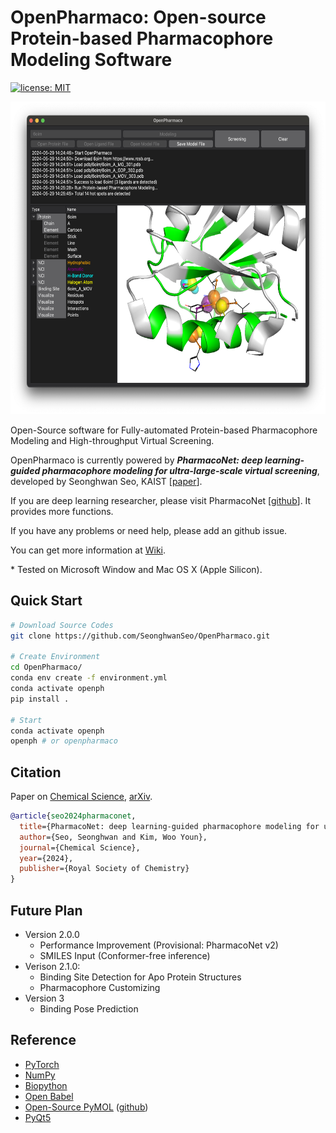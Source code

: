 # OpenPharmaco: Open-source Protein-based Pharmacophore Modeling Software

[![license: MIT](https://img.shields.io/badge/License-MIT-purple.svg)](LICENSE)

<img src="images/example_image.png" alt="OpenPharmaco Logo" height="500">

Open-Source software for Fully-automated Protein-based Pharmacophore Modeling and High-throughput Virtual Screening.

OpenPharmaco is currently powered by **_PharmacoNet: deep learning-guided pharmacophore modeling for ultra-large-scale virtual screening_**, developed by Seonghwan Seo, KAIST [[paper](https://doi.org/10.1039/D4SC04854G)].

If you are deep learning researcher, please visit PharmacoNet [[github](https://github.com/SeonghwanSeo/PharmacoNet)]. It provides more functions.

If you have any problems or need help, please add an github issue.

You can get more information at [Wiki](https://github.com/SeonghwanSeo/OpenPharmaco/wiki).

\* Tested on Microsoft Window and Mac OS X (Apple Silicon).

## Quick Start

```bash
# Download Source Codes
git clone https://github.com/SeonghwanSeo/OpenPharmaco.git

# Create Environment
cd OpenPharmaco/
conda env create -f environment.yml
conda activate openph
pip install .

# Start
conda activate openph
openph # or openpharmaco
```

## Citation

Paper on [Chemical Science](https://doi.org/10.1039/D4SC04854G), [arXiv](https://arxiv.org/abs/2310.00681).

```bibtex
@article{seo2024pharmaconet,
  title={PharmacoNet: deep learning-guided pharmacophore modeling for ultra-large-scale virtual screening},
  author={Seo, Seonghwan and Kim, Woo Youn},
  journal={Chemical Science},
  year={2024},
  publisher={Royal Society of Chemistry}
}
```

## Future Plan

- Version 2.0.0
  - Performance Improvement (Provisional: PharmacoNet v2)
  - SMILES Input (Conformer-free inference)
- Verison 2.1.0:
  - Binding Site Detection for Apo Protein Structures
  - Pharmacophore Customizing
- Version 3
  - Binding Pose Prediction

## Reference

- [PyTorch](https://pytorch.org)
- [NumPy](https://numpy.org)
- [Biopython](http://biopython.org)
- [Open Babel](http://openbabel.org)
- [Open-Source PyMOL](http://pymol.org) ([github](https://github.com/schrodinger/pymol-open-source))
- [PyQt5](https://www.riverbankcomputing.com/software/pyqt/)
